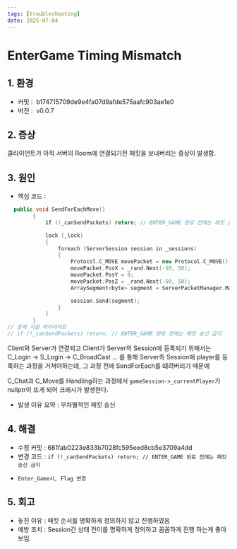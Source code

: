 ```yaml
---
tags: [troubleshooting]
date: 2025-07-04
---
```

# EnterGame Timing Mismatch

## **1. 환경**
- 커밋 :  b174715709de9e4fa07d9afde575aafc903ae1e0
- 버전 :  v0.0.7

## **2. 증상**

클라이언트가 아직 서버의 Room에 연결되기전 패킷을 보내버리는 증상이 발생함.

## **3. 원인**
- 핵심 코드 :
```cpp
  public void SendForEachMove()
        {
            if (!_canSendPackets) return; // ENTER_GAME 완료 전에는 패킷 송신 금지

            lock (_lock)
            {
                foreach (ServerSession session in _sessions)
                {
                    Protocol.C_MOVE movePacket = new Protocol.C_MOVE();
                    movePacket.PosX = _rand.Next(-50, 50);
                    movePacket.PosY = 0;
                    movePacket.PosZ = _rand.Next(-50, 50);
                    ArraySegment<byte> segment = ServerPacketManager.MakeSendBuffer(movePacket);

                    session.Send(segment);
                }
            }
        }
// 문제 지점 하이라이트
// if (!_canSendPackets) return; // ENTER_GAME 완료 전에는 패킷 송신 금지
```

Client와 Server가 연결되고
Client가 Server의 Session에 등록되기 위해서는
C_Login -> S_Login -> C_BroadCast ... 를 통해 Server측 Session에 player를 등록하는 과정을 거쳐야하는데, 그 과정 전에 SendForEach를 떄려버리기 때문에 

C_Chat과 C_Move를 Handling하는 과정에서 `gameSession->_currentPlayer`가 nullptr이 뜨게 되어 크래시가 발생한다.


- 발생 이유 요약 : 무차별적인 패킷 송신

## **4. 해결**

- 수정 커밋 : 681fab0223e833b7028fc595eed8cb5e3709a4dd
- 변경 코드 :  `if (!_canSendPackets) return; // ENTER_GAME 완료 전에는 패킷 송신 금지`
+ `Enter_Game시, Flag 변경`

## **5. 회고**

- 놓친 이유 : 패킷 순서를 명확하게 정의하지 않고 진행하였음
- 예방 조치 : Session간 상태 전이를 명확하게 정의하고 꼼꼼하게 진행 하는게 좋아보임.